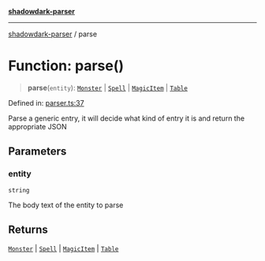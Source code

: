 [**shadowdark-parser**](../README.md)

***

[shadowdark-parser](../globals.md) / parse

# Function: parse()

> **parse**(`entity`): [`Monster`](../type-aliases/Monster.md) \| [`Spell`](../type-aliases/Spell.md) \| [`MagicItem`](../type-aliases/MagicItem.md) \| [`Table`](../type-aliases/Table.md)

Defined in: [parser.ts:37](https://github.com/ashleytowner/shadowdark-parser/blob/1a2d078d1d27fe26e21d0272c202629e52b4f006/src/parser.ts#L37)

Parse a generic entry, it will decide what kind of entry it is and return the appropriate JSON

## Parameters

### entity

`string`

The body text of the entity to parse

## Returns

[`Monster`](../type-aliases/Monster.md) \| [`Spell`](../type-aliases/Spell.md) \| [`MagicItem`](../type-aliases/MagicItem.md) \| [`Table`](../type-aliases/Table.md)
